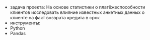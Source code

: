 - задача проекта:
На основе статистики о платёжеспособности клиентов исследовать влияние известных анкетных данных о клиенте на факт возврата кредита в срок
- инструменты:
 - Python
 - Pandas